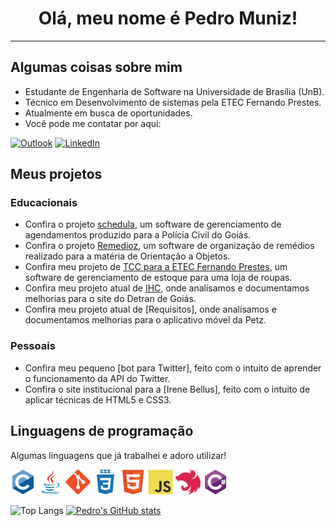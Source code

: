 <div align=center>
  
 # Olá, meu nome é Pedro Muniz!
  
</div>
<hr/>

## Algumas coisas sobre mim

* Estudante de Engenharia de Software na Universidade de Brasília (UnB).
* Técnico em Desenvolvimento de sistemas pela ETEC Fernando Prestes.
* Atualmente em busca de oportunidades.
* Você pode me contatar por aqui:

[![Outlook](https://img.shields.io/badge/Microsoft_Outlook-0078D4?style=for-the-badge&logo=microsoft-outlook&logoColor=white)](mailto:pedromuniz43@outlook.com?subject=Olá%Pedro) [![LinkedIn](https://img.shields.io/badge/linkedin-%230077B5.svg?style=for-the-badge&logo=linkedin&logoColor=white)]()

## Meus projetos

### Educacionais

* Confira o projeto [schedula](), um software de gerenciamento de agendamentos produzido para a Polícia Civil do Goiás.
* Confira o projeto [Remedioz](), um software de organização de remédios realizado para a matéria de Orientação a Objetos.
* Confira meu projeto de [TCC para a ETEC Fernando Prestes](), um software de gerenciamento de estoque para uma loja de roupas.
* Confira meu projeto atual de [IHC](), onde analisamos e documentamos melhorias para o site do Detran de Goiás.
* Confira meu projeto atual de [Requisitos], onde analisamos e documentamos melhorias para o aplicativo móvel da Petz.

### Pessoais

* Confira meu pequeno [bot para Twitter], feito com o intuito de aprender o funcionamento da API do Twitter.
* Confira o site institucional para a [Irene Bellus], feito com o intuito de aplicar técnicas de HTML5 e CSS3.

## Linguagens de programação
Algumas linguagens que já trabalhei e adoro utilizar!

<div>
  <img src="https://github.com/devicons/devicon/blob/master/icons/c/c-original.svg" title="C" **alt="C" witdh="40" height="40" />
  <img src="https://github.com/devicons/devicon/blob/master/icons/java/java-original.svg" title="Java" **alt="Java" witdh="40" height="40" />
  <img src="https://github.com/devicons/devicon/blob/master/icons/git/git-original.svg" title="Git" **alt="Git" witdh="40" height="40" />
  <img src="https://github.com/devicons/devicon/blob/master/icons/css3/css3-plain-wordmark.svg"  title="CSS3" alt="CSS" width="40" height="40"/>
  <img src="https://github.com/devicons/devicon/blob/master/icons/html5/html5-original.svg" title="HTML5" alt="HTML" width="40" height="40"/>
  <img src="https://github.com/devicons/devicon/blob/master/icons/javascript/javascript-original.svg" title="JavaScript" alt="JavaScript" width="40" height="40"/>
  <img src="https://github.com/devicons/devicon/blob/master/icons/nestjs/nestjs-plain.svg" title="Nest.js" alt="Nest.js" width="40" height="40"/>
  <img src="https://github.com/devicons/devicon/blob/master/icons/csharp/csharp-original.svg" title="C Sharp" **alt="C Sharp" witdh="40" height="40" />
</div>

![Top Langs](https://github-readme-stats.vercel.app/api/top-langs/?username=PedroFMuniz&layout=compact&theme=merko) [![Pedro's GitHub stats](https://github-readme-stats.vercel.app/api?username=PedroFMuniz&show_icons=true&theme=merko)](https://github.com/anuraghazra/github-readme-stats) 
